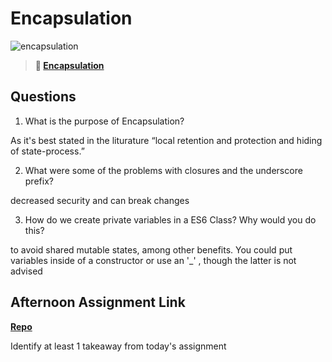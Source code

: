 # Encapsulation

![encapsulation](https://bcw.blob.core.windows.net/public/img/journals/5838157482080222)

> **📖 [Encapsulation](https://codeworksacademy.com/fs-student-guide/resources/wk3/02-Encapsulation)**

## Questions

1. What is the purpose of Encapsulation?

As it's best stated in the liturature 
“local retention and protection and hiding of state-process.”

2. What were some of the problems with closures and the underscore prefix?

decreased security and can break changes

3. How do we create private variables in a ES6 Class? Why would you do this?

to avoid shared mutable states, among other benefits. You could put variables inside of a constructor or use an '_' , though the latter is not advised

## Afternoon Assignment Link

**[Repo](https://github.com/AustinDye/practice-mvv)**

Identify at least 1 takeaway from today's assignment
